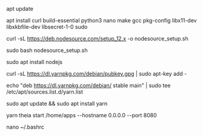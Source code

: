 apt update

apt install curl build-essential python3 nano make gcc pkg-config libx11-dev libxkbfile-dev libsecret-1-0 sudo

curl -sL https://deb.nodesource.com/setup_12.x -o nodesource_setup.sh

sudo bash nodesource_setup.sh

sudo apt install nodejs

curl -sL https://dl.yarnpkg.com/debian/pubkey.gpg | sudo apt-key add -

echo "deb https://dl.yarnpkg.com/debian/ stable main" | sudo tee /etc/apt/sources.list.d/yarn.list

sudo apt update && sudo apt install yarn

yarn theia start /home/apps --hostname 0.0.0.0 --port 8080

nano ~/.bashrc


